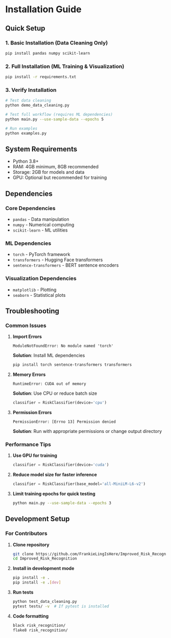 # Installation Guide

## Quick Setup

### 1. Basic Installation (Data Cleaning Only)
```bash
pip install pandas numpy scikit-learn
```

### 2. Full Installation (ML Training & Visualization)
```bash
pip install -r requirements.txt
```

### 3. Verify Installation
```bash
# Test data cleaning
python demo_data_cleaning.py

# Test full workflow (requires ML dependencies)
python main.py --use-sample-data --epochs 5

# Run examples
python examples.py
```

## System Requirements

- Python 3.8+
- RAM: 4GB minimum, 8GB recommended
- Storage: 2GB for models and data
- GPU: Optional but recommended for training

## Dependencies

### Core Dependencies
- `pandas` - Data manipulation
- `numpy` - Numerical computing
- `scikit-learn` - ML utilities

### ML Dependencies
- `torch` - PyTorch framework
- `transformers` - Hugging Face transformers
- `sentence-transformers` - BERT sentence encoders

### Visualization Dependencies
- `matplotlib` - Plotting
- `seaborn` - Statistical plots

## Troubleshooting

### Common Issues

1. **Import Errors**
   ```
   ModuleNotFoundError: No module named 'torch'
   ```
   **Solution**: Install ML dependencies
   ```bash
   pip install torch sentence-transformers transformers
   ```

2. **Memory Errors**
   ```
   RuntimeError: CUDA out of memory
   ```
   **Solution**: Use CPU or reduce batch size
   ```python
   classifier = RiskClassifier(device='cpu')
   ```

3. **Permission Errors**
   ```
   PermissionError: [Errno 13] Permission denied
   ```
   **Solution**: Run with appropriate permissions or change output directory

### Performance Tips

1. **Use GPU for training**
   ```python
   classifier = RiskClassifier(device='cuda')
   ```

2. **Reduce model size for faster inference**
   ```python
   classifier = RiskClassifier(base_model='all-MiniLM-L6-v2')
   ```

3. **Limit training epochs for quick testing**
   ```bash
   python main.py --use-sample-data --epochs 3
   ```

## Development Setup

### For Contributors

1. **Clone repository**
   ```bash
   git clone https://github.com/FrankieLingIsHere/Improved_Risk_Recognition.git
   cd Improved_Risk_Recognition
   ```

2. **Install in development mode**
   ```bash
   pip install -e .
   pip install -e .[dev]
   ```

3. **Run tests**
   ```bash
   python test_data_cleaning.py
   pytest tests/ -v  # If pytest is installed
   ```

4. **Code formatting**
   ```bash
   black risk_recognition/
   flake8 risk_recognition/
   ```